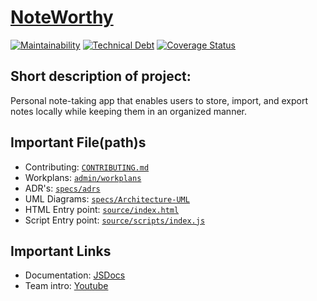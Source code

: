 # [NoteWorthy](https://cse112-sp24-group2.github.io/NoteWorthy/source/index.html)

[![Maintainability](https://api.codeclimate.com/v1/badges/d0673d8890128a7210db/maintainability)](https://codeclimate.com/github/cse112-sp24-group2/NoteWorthy/maintainability)
[![Technical Debt](https://img.shields.io/codeclimate/tech-debt/cse112-sp24-group2/NoteWorthy?logo=codeclimate)](https://codeclimate.com/github/cse112-sp24-group2/NoteWorthy/maintainability)
[![Coverage Status](https://coveralls.io/repos/github/cse110-fa22-group5/cse110-fa22-group5/badge.svg?branch=main)](https://coveralls.io/github/cse110-fa22-group5/cse110-fa22-group5?branch=main)

## Short description of project:

Personal note-taking app that enables users to store, import, and export notes locally while keeping them in an organized manner.

## Important File(path)s

- Contributing: [`CONTRIBUTING.md`](https://github.com/cse112-sp24-group2/NoteWorthy/blob/main/CONTRIBUTING.md)
- Workplans: [`admin/workplans`](https://github.com/cse112-sp24-group2/NoteWorthy/tree/main/admin/workplans)
- ADR's: [`specs/adrs`](https://github.com/cse112-sp24-group2/NoteWorthy/tree/main/specs/adrs)
- UML Diagrams: [`specs/Architecture-UML`](https://github.com/cse112-sp24-group2/NoteWorthy/tree/main/specs/Architecture-UML)
- HTML Entry point: [`source/index.html`](https://github.com/cse112-sp24-group2/NoteWorthy/blob/main/source/index.html)
- Script Entry point: [`source/scripts/index.js`](https://github.com/cse112-sp24-group2/NoteWorthy/blob/main/source/scripts/index.js)

## Important Links

- Documentation: [JSDocs]()
- Team intro: [Youtube](https://youtu.be/6TGIHsYhdZY?si=kF-PFqX8vI5nCssk)
